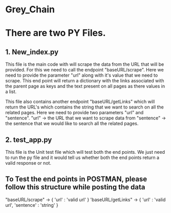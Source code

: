 # Grey_Chain

# There are two PY Files.

## 1. New_index.py 
This file is the main code with will scrape the data from the URL that will be provided. For this we need to call the endpoint "baseURL/scrape". Here we need to   provide the parameter 	"url" along with it's value that we need to scrape. This end point will return a dictionary with the links associated with the parent page as keys and the text present on all pages 	as there values in a list.
	
This file also contains another endpoint "baseURL/getLinks" which will return the URL's which contains the string that we want to search on all the related pages. Here we need to provide two parameters "url" and "sentence".
"url" -> the URL that we want to scrape data from
"sentence" -> the sentence that we would like to search all the related pages.

## 2. test_app.py
This file is the Unit test file which will test both the end points. We just need to run the py file and it would tell us whether both the end points return a valid response or not.



## To Test the end points in POSTMAN, please follow this structure while posting the data

"baseURL/scrape" -> { 'url' : 'valid url' }
'baseURL/getLinks" -> { 'url' : 'valid url', 'sentence' : 'string' }
